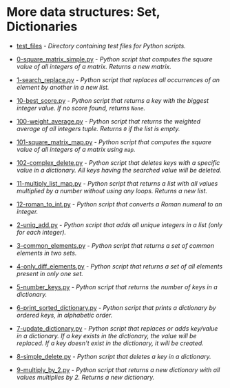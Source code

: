# More data structures: Set, Dictionaries

- [test_files](https://github.com/KristiSeraj/holbertonschool-higher_level_programming/tree/main/0x04-python-more_data_structures/test_files) - *Directory containing test files for Python scripts.*

- [0-square_matrix_simple.py](https://github.com/KristiSeraj/holbertonschool-higher_level_programming/blob/main/0x04-python-more_data_structures/0-square_matrix_simple.py) - *Python script that computes the square value of all integers of a matrix. Returns a new matrix.*

- [1-search_replace.py](https://github.com/KristiSeraj/holbertonschool-higher_level_programming/blob/main/0x04-python-more_data_structures/1-search_replace.py) - *Python script that replaces all occurrences of an element by another in a new list.*

- [10-best_score.py](https://github.com/KristiSeraj/holbertonschool-higher_level_programming/blob/main/0x04-python-more_data_structures/10-best_score.py) - *Python script that returns a key with the biggest integer value. If no score found, returns `None`.*

- [100-weight_average.py](https://github.com/KristiSeraj/holbertonschool-higher_level_programming/blob/main/0x04-python-more_data_structures/100-weight_average.py) - *Python script that returns the weighted average of all integers tuple. Returns `0` if the list is empty.*

- [101-square_matrix_map.py](https://github.com/KristiSeraj/holbertonschool-higher_level_programming/blob/main/0x04-python-more_data_structures/101-square_matrix_map.py) - *Python script that computes the square value of all integers of a matrix using `map`.*

- [102-complex_delete.py](https://github.com/KristiSeraj/holbertonschool-higher_level_programming/blob/main/0x04-python-more_data_structures/102-complex_delete.py) - *Python script that deletes keys with a specific value in a dictionary. All keys having the searched value will be deleted.*

- [11-multiply_list_map.py](https://github.com/KristiSeraj/holbertonschool-higher_level_programming/blob/main/0x04-python-more_data_structures/11-multiply_list_map.py) - *Python script that returns a list with all values multiplied by a number without using any loops. Returns a new list.*

- [12-roman_to_int.py](https://github.com/KristiSeraj/holbertonschool-higher_level_programming/blob/main/0x04-python-more_data_structures/12-roman_to_int.py) - *Python script that converts a Roman numeral to an integer.*

- [2-uniq_add.py](https://github.com/KristiSeraj/holbertonschool-higher_level_programming/blob/main/0x04-python-more_data_structures/2-uniq_add.py) - *Python script that adds all unique integers in a list (only for each integer).*

- [3-common_elements.py](https://github.com/KristiSeraj/holbertonschool-higher_level_programming/blob/main/0x04-python-more_data_structures/3-common_elements.py) - *Python script that returns a set of common elements in two sets.*

- [4-only_diff_elements.py](https://github.com/KristiSeraj/holbertonschool-higher_level_programming/blob/main/0x04-python-more_data_structures/4-only_diff_elements.py) - *Python script that returns a set of all elements present in only one set.*

- [5-number_keys.py](https://github.com/KristiSeraj/holbertonschool-higher_level_programming/blob/main/0x04-python-more_data_structures/5-number_keys.py) - *Python script that returns the number of keys in a dictionary.*

- [6-print_sorted_dictionary.py](https://github.com/KristiSeraj/holbertonschool-higher_level_programming/blob/main/0x04-python-more_data_structures/6-print_sorted_dictionary.py) - *Python script that prints a dictionary by ordered keys, in alphabetic order.*

- [7-update_dictionary.py](https://github.com/KristiSeraj/holbertonschool-higher_level_programming/blob/main/0x04-python-more_data_structures/7-update_dictionary.py) - *Python script that replaces or adds key/value in a dictionary. If a key exists in the dictionary, the value will be replaced. If a key doesn't exist in the dictionary, it will be created.*

- [8-simple_delete.py](https://github.com/KristiSeraj/holbertonschool-higher_level_programming/blob/main/0x04-python-more_data_structures/8-simple_delete.py) - *Python script that deletes a key in a dictionary.*

- [9-multiply_by_2.py](https://github.com/KristiSeraj/holbertonschool-higher_level_programming/blob/main/0x04-python-more_data_structures/9-multiply_by_2.py) - *Python script that returns a new dictionary with all values multiplies by 2. Returns a new dictionary.*
